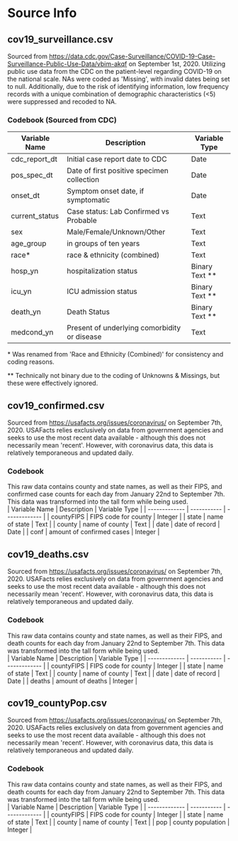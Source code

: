 # Source Info

## cov19_surveillance.csv 
Sourced from https://data.cdc.gov/Case-Surveillance/COVID-19-Case-Surveillance-Public-Use-Data/vbim-akqf on September 1st, 2020. Utilizing public use data from the CDC on the patient-level regarding COVID-19 on the national scale. NAs were coded as 'Missing', with invalid dates being set to null. Additionally, due to the risk of identifying information, low frequency records with a unique combination of demographic characteristics (<5) were suppressed and recoded to NA.

### Codebook (Sourced from CDC)
| Variable Name | Description | Variable Type |
| ------------- | ----------- | ------------- |
| cdc_report_dt | Initial case report date to CDC | Date |
| pos_spec_dt | Date of first positive specimen collection | Date |
| onset_dt | Symptom onset date, if symptomatic | Date |
| current_status | Case status: Lab Confirmed vs Probable | Text |
| sex | Male/Female/Unknown/Other | Text |
| age_group | in groups of ten years | Text |
| race\* | race & ethnicity (combined) | Text |
| hosp_yn | hospitalization status | Binary Text \*\* |
| icu_yn | ICU admission status | Binary Text \*\* |
| death_yn | Death Status | Binary Text \*\* |
| medcond_yn | Present of underlying comorbidity or disease | Text |

\* Was renamed from 'Race and Ethnicity (Combined)' for consistency and coding reasons.

\*\* Technically not binary due to the coding of Unknowns & Missings, but these were effectively ignored. 

## cov19_confirmed.csv
Sourced from https://usafacts.org/issues/coronavirus/ on September 7th, 2020. USAFacts relies exclusively on data from government agencies and seeks to use the most recent data available - although this does not necessarily mean 'recent'. However, with coronavirus data, this data is relatively temporaneous and updated daily.

### Codebook
This raw data contains county and state names, as well as their FIPS, and confirmed case counts for each day from January 22nd to September 7th. This data was transformed into the tall form while being used.  
| Variable Name | Description | Variable Type |
| ------------- | ----------- | ------------- |
| countyFIPS | FIPS code for county | Integer |
| state | name of state | Text |
| county | name of county | Text |
| date | date of record | Date |
| conf | amount of confirmed cases | Integer |

## cov19_deaths.csv
Sourced from https://usafacts.org/issues/coronavirus/ on September 7th, 2020. USAFacts relies exclusively on data from government agencies and seeks to use the most recent data available - although this does not necessarily mean 'recent'. However, with coronavirus data, this data is relatively temporaneous and updated daily.

### Codebook
This raw data contains county and state names, as well as their FIPS, and death counts for each day from January 22nd to September 7th. This data was transformed into the tall form while being used.  
| Variable Name | Description | Variable Type |
| ------------- | ----------- | ------------- |
| countyFIPS | FIPS code for county | Integer |
| state | name of state | Text |
| county | name of county | Text |
| date | date of record | Date |
| deaths | amount of deaths | Integer |

## cov19_countyPop.csv
Sourced from https://usafacts.org/issues/coronavirus/ on September 7th, 2020. USAFacts relies exclusively on data from government agencies and seeks to use the most recent data available - although this does not necessarily mean 'recent'. However, with coronavirus data, this data is relatively temporaneous and updated daily.

### Codebook
This raw data contains county and state names, as well as their FIPS, and death counts for each day from January 22nd to September 7th. This data was transformed into the tall form while being used.  
| Variable Name | Description | Variable Type |
| ------------- | ----------- | ------------- |
| countyFIPS | FIPS code for county | Integer |
| state | name of state | Text |
| county | name of county | Text |
| pop | county population | Integer |
